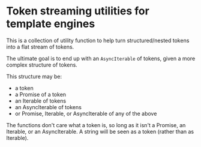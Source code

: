 # Token streaming utilities for template engines

This is a collection of utility function to help turn structured/nested tokens
into a flat stream of tokens.

The ultimate goal is to end up with an `AsyncIterable` of tokens, given a more
complex structure of tokens.

This structure may be:

- a token
- a Promise of a token
- an Iterable of tokens
- an AsyncIterable of tokens
- or Promise, Iterable, or AsyncIterable of any of the above

The functions don't care what a token is, so long as it isn't a Promise, an
Iterable, or an AsyncIterable. A string will be seen as a token (rather than as
Iterable).
